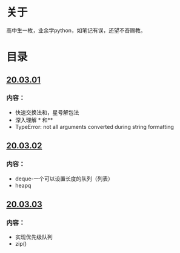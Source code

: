 # 关于
高中生一枚，业余学python，如笔记有误，还望不吝赐教。

# 目录

## [20.03.01](./Note/note20.03.01.md)

### 内容：

* 快速交换法和，星号解包法
* 深入理解 * 和**
* TypeError: not all arguments converted during string formatting



## [20.03.02](./Note/note20.03.02.md)

### 内容：

* deque-一个可以设置长度的队列（列表）
* heapq



## [20.03.03](./Note/note20.03.03.md)

### 内容：

* 实现优先级队列
* zip()


